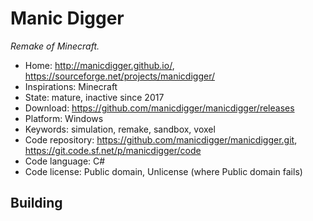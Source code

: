 # Manic Digger

_Remake of Minecraft._

- Home: http://manicdigger.github.io/, https://sourceforge.net/projects/manicdigger/
- Inspirations: Minecraft
- State: mature, inactive since 2017
- Download: https://github.com/manicdigger/manicdigger/releases
- Platform: Windows
- Keywords: simulation, remake, sandbox, voxel
- Code repository: https://github.com/manicdigger/manicdigger.git, https://git.code.sf.net/p/manicdigger/code
- Code language: C#
- Code license: Public domain, Unlicense (where Public domain fails)

## Building

